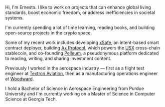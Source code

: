 Hi, I'm Ernesto. I like to work on projects that can enhance global living standards, boost economic freedom, or address inefficiencies in societal systems.

I'm currently spending a lot of time learning, reading books, and building open-source projects in the crypto space.

Some of my recent work includes developing [xSafe](https://ernestor.xyz/projects/xsafe), an intent-based smart contract deployer, building [Ax Protocol](https://ernestor.xyz/projects/ax-protocol), which powers the [USX](https://docs.ax.finance/overview/usx) cross-chain stablecoin, and co-founding [Pelleum](https://ernestor.xyz/projects/pelleum), a pseudonymous platform dedicated to reading, writing, and sharing investment content.

Previously I worked in the aerospace industry — first as a flight test engineer at [Textron Aviation](https://en.wikipedia.org/wiki/Textron_Aviation), then as a manufacturing operations engineer at [Woodward](https://en.wikipedia.org/wiki/Woodward,_Inc.).

I hold a Bachelor of Science in Aerospace Engineering from Purdue University and I'm currently working on a Master of Science in Computer Science at Georgia Tech.
